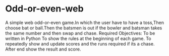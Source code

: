 # Odd-or-even-web
A simple web odd-or-even game.In which the user have to have a toss,Then choose bat or ball.Then the batsmen is out if the bowler and batsman takes the same number and then swap and chase. Required Objectives: To be written in Python To show the rules at the beginning of each game. To repeatedly show and update scores and the runs required if its a chase. After end show the result and score.